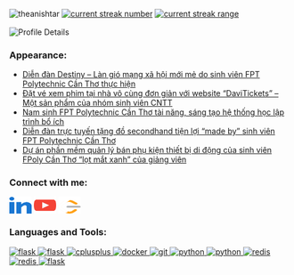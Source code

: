  <!-- <img src="https://github.com/dangtranhuu/images/blob/main/frog/gif/zQRCHEK.gif?raw=true"  width="80px" alt="totoro"/> -->

<a hrref="https://count-viewer.vercel.app/api/auth/profile"><img src="https://komarev.com/ghpvc/?username=theanishtar&label=Profile%20views&color=0e75b6&style=flat" alt="theanishtar" /></a> <!--![](https://count-viewer.vercel.app/api/github/streak?user=theanishtar)-->
<a href="https://count-viewer.vercel.app/api/auth/profile"><img src="https://count-viewer.vercel.app/api/github/streak?user=theanishtar" alt="current streak number"></a>
<a href="https://count-viewer.vercel.app/api/auth/profile" target="_blank"><img src="https://count-viewer.vercel.app/api/github/range?user=theanishtar" alt="current streak range"></a>

<!-- <img align="center" alt="Profile Details" src="https://count-viewer.vercel.app/api/github/profile?user=theanishtar" /> -->

<img align="center" alt="Profile Details" src="https://count-viewer.vercel.app/api/github/banner?background=thean&tech=java&streaks=auto&view=auto&skills=js,angular,vuejs,reactjs,nodejs" />
<!--
<p align="center">
  <a href="https://github.com/theanishtar">
  <img align="center" alt="Arie's Activity Graph" src="https://github.com/PolyTekNik/bee/blob/main/back-ground/2.png?raw=true" />
  </a>
</p>
-->

### Appearance:
- [Diễn đàn Destiny – Làn gió mạng xã hội mới mẻ do sinh viên FPT Polytechnic Cần Thơ thực hiện](https://caodang.fpt.edu.vn/tin-tuc-poly/can-tho/dien-dan-destiny-lan-gio-mang-xa-hoi-moi-me-do-sinh-vien-fpt-polytechnic-can-tho-thuc-hien.html)
- [Đặt vé xem phim tại nhà vô cùng đơn giản với website “DaviTickets” – Một sản phẩm của nhóm sinh viên CNTT](https://caodang.fpt.edu.vn/tin-tuc-poly/can-tho/dat-ve-xem-phim-tai-nha-vo-cung-don-gian-voi-website-davitickets-mot-san-pham-cua-nhom-sinh-vien-cntt.html)
- [Nam sinh FPT Polytechnic Cần Thơ tài năng, sáng tạo hệ thống học lập trình bổ ích](https://caodang.fpt.edu.vn/tin-tuc-poly/can-tho/nam-sinh-fpt-polytechnic-can-tho-tai-nang-sang-tao-he-thong-hoc-lap-trinh-bo-ich.html)
- [Diễn đàn trực tuyến tặng đồ secondhand tiện lợi “made by” sinh viên FPT Polytechnic Cần Thơ](https://caodang.fpt.edu.vn/tin-tuc-poly/can-tho/dien-dan-truc-tuyen-tang-do-secondhand-tien-loi-made-by-sinh-vien-fpt-polytechnic-can-tho.html)
- [Dự án phần mềm quản lý bán phụ kiện thiết bị di động của sinh viên FPoly Cần Thơ “lọt mắt xanh” của giảng viên](https://caodang.fpt.edu.vn/tin-tuc-poly/can-tho/du-an-phan-mem-quan-ly-ban-phu-kien-thiet-bi-di-dong-cua-sinh-vien-fpoly-can-tho-lot-mat-xanh-cua-giang-vien.html)
<h3 align="left">Connect with me:</h3>
<p align="left">
<a href="https://linkedin.com/in/tranhuudang" target="blank"><img align="center" src="https://raw.githubusercontent.com/dangtranhuu/images/8d2e8518b10fe6ae48f49e6631203191364f0c6a/rahuldkjain/Social/linked-in-alt.svg" alt="tranhuudang" height="30" width="40" /></a>
<a href="https://www.youtube.com/@FroggyDev" target="blank"><img align="center" src="https://raw.githubusercontent.com/dangtranhuu/images/8d2e8518b10fe6ae48f49e6631203191364f0c6a/rahuldkjain/Social/youtube.svg" alt="tranhuudang" height="30" width="40" /></a>
<a href="https://leetcode.com/tranhuudang/" target="blank"><img align="center" src="https://raw.githubusercontent.com/dangtranhuu/images/8d2e8518b10fe6ae48f49e6631203191364f0c6a/rahuldkjain/Social/leet-code.svg" alt="tranhuudang" height="30" width="40" /></a>
</p>

<h3 align="left">Languages and Tools:</h3>
<p align="left">
 <a href="https://flask.palletsprojects.com/" target="_blank" rel="noreferrer"> <img src="https://www.vectorlogo.zone/logos/springio/springio-icon.svg" alt="flask" width="40" height="40"/> </a>
    <a href="https://flask.palletsprojects.com/" target="_blank" rel="noreferrer"> <img src="https://www.vectorlogo.zone/logos/nodejs/nodejs-icon.svg" alt="flask" width="40" height="40"/> </a>
<a href="https://www.w3schools.com/cpp/" target="_blank" rel="noreferrer"> <img src="https://www.vectorlogo.zone/logos/angular/angular-icon.svg" alt="cplusplus" width="40" height="40"/> </a>
<a href="https://www.docker.com/" target="_blank" rel="noreferrer"> <img src="https://www.vectorlogo.zone/logos/docker/docker-icon.svg" alt="docker" width="40" height="40"/> </a> 
<a href="https://git-scm.com/" target="_blank" rel="noreferrer"> <img src="https://www.vectorlogo.zone/logos/git-scm/git-scm-icon.svg" alt="git" width="40" height="40"/> </a>
<!-- <a href="https://kubernetes.io" target="_blank" rel="noreferrer"> <img src="https://www.vectorlogo.zone/logos/kubernetes/kubernetes-icon.svg" alt="kubernetes" width="40" height="40"/> </a>  -->
<!-- <a href="https://www.linux.org/" target="_blank" rel="noreferrer"> <img src="https://raw.githubusercontent.com/devicons/devicon/master/icons/linux/linux-original.svg" alt="linux" width="40" height="40"/> </a> -->
<!-- <a href="https://pandas.pydata.org/" target="_blank" rel="noreferrer"> <img src="https://raw.githubusercontent.com/devicons/devicon/2ae2a900d2f041da66e950e4d48052658d850630/icons/pandas/pandas-original.svg" alt="pandas" width="40" height="40"/> </a> -->
<a href="https://www.python.org" target="_blank" rel="noreferrer"> <img src="https://www.vectorlogo.zone/logos/mysql/mysql-icon.svg" alt="python" width="40" height="40"/> </a>
<a href="https://www.python.org" target="_blank" rel="noreferrer"> <img src="https://www.vectorlogo.zone/logos/postgresql/postgresql-icon.svg" alt="python" width="40" height="40"/> </a>
<!-- <a href="https://pytorch.org/" target="_blank" rel="noreferrer"> <img src="https://www.vectorlogo.zone/logos/pytorch/pytorch-icon.svg" alt="pytorch" width="40" height="40"/> </a>  -->
<a href="https://redis.io" target="_blank" rel="noreferrer"> <img src="https://www.vectorlogo.zone/logos/redis/redis-icon.svg" alt="redis" width="40" height="40"/> </a>
<a href="https://redis.io" target="_blank" rel="noreferrer"> <img src="https://www.vectorlogo.zone/logos/firebase/firebase-icon.svg" alt="redis" width="40" height="40"/> </a>
<!-- <a href="https://scikit-learn.org/" target="_blank" rel="noreferrer"> <img src="https://upload.wikimedia.org/wikipedia/commons/0/05/Scikit_learn_logo_small.svg" alt="scikit_learn" width="40" height="40"/> </a> -->
<!-- <a href="https://seaborn.pydata.org/" target="_blank" rel="noreferrer"> <img src="https://seaborn.pydata.org/_images/logo-mark-lightbg.svg" alt="seaborn" width="40" height="40"/> </a> -->
<!-- <a href="https://www.tensorflow.org" target="_blank" rel="noreferrer"> <img src="https://www.vectorlogo.zone/logos/tensorflow/tensorflow-icon.svg" alt="tensorflow" width="40" height="40"/> </a> -->
 <!-- <a href="https://flask.palletsprojects.com/" target="_blank" rel="noreferrer"> <img src="https://www.vectorlogo.zone/logos/pocoo_flask/pocoo_flask-icon.svg" alt="flask" width="40" height="40"/> </a>  -->
  <a href="https://flask.palletsprojects.com/" target="_blank" rel="noreferrer"> <img src="https://www.vectorlogo.zone/logos/mongodb/mongodb-icon.svg" alt="flask" width="40" height="40"/> </a>

</p>
